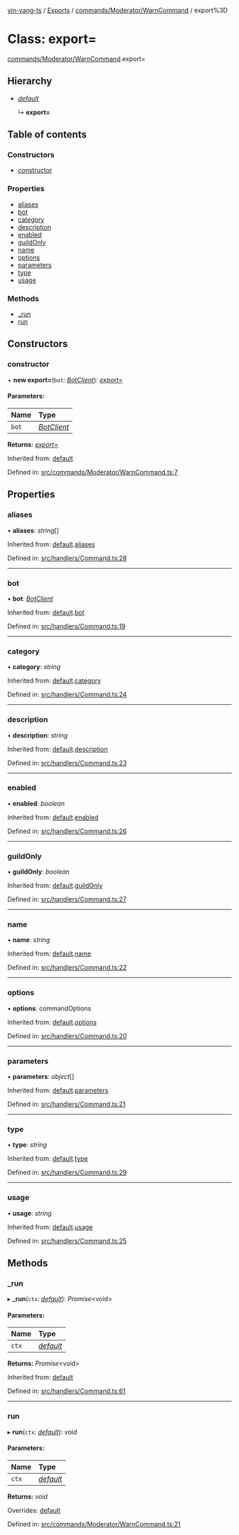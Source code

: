 [yin-yang-ts](../README.md) / [Exports](../modules.md) / [commands/Moderator/WarnCommand](../modules/commands_moderator_warncommand.md) / export%3D

# Class: export=

[commands/Moderator/WarnCommand](../modules/commands_moderator_warncommand.md).export=

## Hierarchy

* [*default*](handlers_command.default.md)

  ↳ **export=**

## Table of contents

### Constructors

- [constructor](commands_moderator_warncommand.export_.md#constructor)

### Properties

- [aliases](commands_moderator_warncommand.export_.md#aliases)
- [bot](commands_moderator_warncommand.export_.md#bot)
- [category](commands_moderator_warncommand.export_.md#category)
- [description](commands_moderator_warncommand.export_.md#description)
- [enabled](commands_moderator_warncommand.export_.md#enabled)
- [guildOnly](commands_moderator_warncommand.export_.md#guildonly)
- [name](commands_moderator_warncommand.export_.md#name)
- [options](commands_moderator_warncommand.export_.md#options)
- [parameters](commands_moderator_warncommand.export_.md#parameters)
- [type](commands_moderator_warncommand.export_.md#type)
- [usage](commands_moderator_warncommand.export_.md#usage)

### Methods

- [\_run](commands_moderator_warncommand.export_.md#_run)
- [run](commands_moderator_warncommand.export_.md#run)

## Constructors

### constructor

\+ **new export=**(`bot`: [*BotClient*](client_botclient.botclient.md)): [*export=*](commands_moderator_warncommand.export_.md)

#### Parameters:

Name | Type |
:------ | :------ |
`bot` | [*BotClient*](client_botclient.botclient.md) |

**Returns:** [*export=*](commands_moderator_warncommand.export_.md)

Inherited from: [default](handlers_command.default.md)

Defined in: [src/commands/Moderator/WarnCommand.ts:7](https://github.com/DetroitWhiskey136/ying-yang-ts/blob/9e5d8a8/src/commands/Moderator/WarnCommand.ts#L7)

## Properties

### aliases

• **aliases**: *string*[]

Inherited from: [default](handlers_command.default.md).[aliases](handlers_command.default.md#aliases)

Defined in: [src/handlers/Command.ts:28](https://github.com/DetroitWhiskey136/ying-yang-ts/blob/9e5d8a8/src/handlers/Command.ts#L28)

___

### bot

• **bot**: [*BotClient*](client_botclient.botclient.md)

Inherited from: [default](handlers_command.default.md).[bot](handlers_command.default.md#bot)

Defined in: [src/handlers/Command.ts:19](https://github.com/DetroitWhiskey136/ying-yang-ts/blob/9e5d8a8/src/handlers/Command.ts#L19)

___

### category

• **category**: *string*

Inherited from: [default](handlers_command.default.md).[category](handlers_command.default.md#category)

Defined in: [src/handlers/Command.ts:24](https://github.com/DetroitWhiskey136/ying-yang-ts/blob/9e5d8a8/src/handlers/Command.ts#L24)

___

### description

• **description**: *string*

Inherited from: [default](handlers_command.default.md).[description](handlers_command.default.md#description)

Defined in: [src/handlers/Command.ts:23](https://github.com/DetroitWhiskey136/ying-yang-ts/blob/9e5d8a8/src/handlers/Command.ts#L23)

___

### enabled

• **enabled**: *boolean*

Inherited from: [default](handlers_command.default.md).[enabled](handlers_command.default.md#enabled)

Defined in: [src/handlers/Command.ts:26](https://github.com/DetroitWhiskey136/ying-yang-ts/blob/9e5d8a8/src/handlers/Command.ts#L26)

___

### guildOnly

• **guildOnly**: *boolean*

Inherited from: [default](handlers_command.default.md).[guildOnly](handlers_command.default.md#guildonly)

Defined in: [src/handlers/Command.ts:27](https://github.com/DetroitWhiskey136/ying-yang-ts/blob/9e5d8a8/src/handlers/Command.ts#L27)

___

### name

• **name**: *string*

Inherited from: [default](handlers_command.default.md).[name](handlers_command.default.md#name)

Defined in: [src/handlers/Command.ts:22](https://github.com/DetroitWhiskey136/ying-yang-ts/blob/9e5d8a8/src/handlers/Command.ts#L22)

___

### options

• **options**: commandOptions

Inherited from: [default](handlers_command.default.md).[options](handlers_command.default.md#options)

Defined in: [src/handlers/Command.ts:20](https://github.com/DetroitWhiskey136/ying-yang-ts/blob/9e5d8a8/src/handlers/Command.ts#L20)

___

### parameters

• **parameters**: *object*[]

Inherited from: [default](handlers_command.default.md).[parameters](handlers_command.default.md#parameters)

Defined in: [src/handlers/Command.ts:21](https://github.com/DetroitWhiskey136/ying-yang-ts/blob/9e5d8a8/src/handlers/Command.ts#L21)

___

### type

• **type**: *string*

Inherited from: [default](handlers_command.default.md).[type](handlers_command.default.md#type)

Defined in: [src/handlers/Command.ts:29](https://github.com/DetroitWhiskey136/ying-yang-ts/blob/9e5d8a8/src/handlers/Command.ts#L29)

___

### usage

• **usage**: *string*

Inherited from: [default](handlers_command.default.md).[usage](handlers_command.default.md#usage)

Defined in: [src/handlers/Command.ts:25](https://github.com/DetroitWhiskey136/ying-yang-ts/blob/9e5d8a8/src/handlers/Command.ts#L25)

## Methods

### \_run

▸ **_run**(`ctx`: [*default*](command_commandcontext.default.md)): *Promise*<void\>

#### Parameters:

Name | Type |
:------ | :------ |
`ctx` | [*default*](command_commandcontext.default.md) |

**Returns:** *Promise*<void\>

Inherited from: [default](handlers_command.default.md)

Defined in: [src/handlers/Command.ts:61](https://github.com/DetroitWhiskey136/ying-yang-ts/blob/9e5d8a8/src/handlers/Command.ts#L61)

___

### run

▸ **run**(`ctx`: [*default*](command_commandcontext.default.md)): *void*

#### Parameters:

Name | Type |
:------ | :------ |
`ctx` | [*default*](command_commandcontext.default.md) |

**Returns:** *void*

Overrides: [default](handlers_command.default.md)

Defined in: [src/commands/Moderator/WarnCommand.ts:21](https://github.com/DetroitWhiskey136/ying-yang-ts/blob/9e5d8a8/src/commands/Moderator/WarnCommand.ts#L21)

